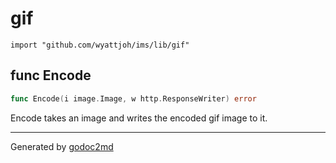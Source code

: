 
# gif
    import "github.com/wyattjoh/ims/lib/gif"






## func Encode
``` go
func Encode(i image.Image, w http.ResponseWriter) error
```
Encode takes an image and writes the encoded gif image to it.









- - -
Generated by [godoc2md](http://godoc.org/github.com/davecheney/godoc2md)